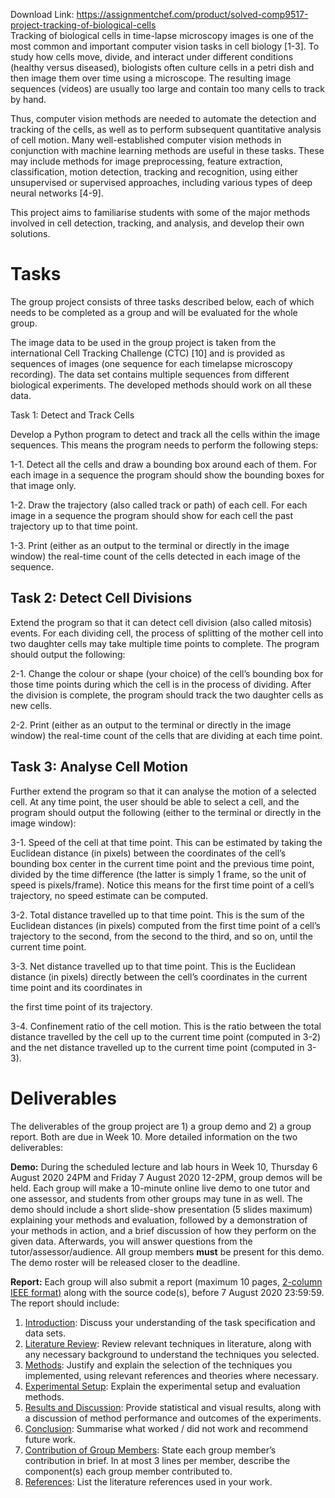Download Link: https://assignmentchef.com/product/solved-comp9517-project-tracking-of-biological-cells
<br>
Tracking of biological cells in time-lapse microscopy images is one of the most common and important computer vision tasks in cell biology [1-3]. To study how cells move, divide, and interact under different conditions (healthy versus diseased), biologists often culture cells in a petri dish and then image them over time using a microscope. The resulting image sequences (videos) are usually too large and contain too many cells to track by hand.

Thus, computer vision methods are needed to automate the detection and tracking of the cells, as well as to perform subsequent quantitative analysis of cell motion. Many well-established computer vision methods in conjunction with machine learning methods are useful in these tasks. These may include methods for image preprocessing, feature extraction, classification, motion detection, tracking and recognition, using either unsupervised or supervised approaches, including various types of deep neural networks [4-9].

This project aims to familiarise students with some of the major methods involved in cell detection, tracking, and analysis, and develop their own solutions.

<h1>Tasks</h1>

The group project consists of three tasks described below, each of which needs to be completed as a group and will be evaluated for the whole group.

The image data to be used in the group project is taken from the international Cell Tracking Challenge (CTC) [10] and is provided as sequences of images (one sequence for each timelapse microscopy recording). The data set contains multiple sequences from different biological experiments. The developed methods should work on all these data.

Task 1: Detect and Track Cells

Develop a Python program to detect and track all the cells within the image sequences. This means the program needs to perform the following steps:

1-1. Detect all the cells and draw a bounding box around each of them. For each image in a sequence the program should show the bounding boxes for that image only.

1-2. Draw the trajectory (also called track or path) of each cell. For each image in a sequence the program should show for each cell the past trajectory up to that time point.

1-3. Print (either as an output to the terminal or directly in the image window) the real-time count of the cells detected in each image of the sequence.




<h2>Task 2: Detect Cell Divisions</h2>

Extend the program so that it can detect cell division (also called mitosis) events. For each dividing cell, the process of splitting of the mother cell into two daughter cells may take multiple time points to complete. The program should output the following:

2-1. Change the colour or shape (your choice) of the cell’s bounding box for those time points during which the cell is in the process of dividing. After the division is complete, the program should track the two daughter cells as new cells.

2-2. Print (either as an output to the terminal or directly in the image window) the real-time count of the cells that are dividing at each time point.




<h2>Task 3: Analyse Cell Motion</h2>

Further extend the program so that it can analyse the motion of a selected cell. At any time point, the user should be able to select a cell, and the program should output the following (either to the terminal or directly in the image window):

3-1. Speed of the cell at that time point. This can be estimated by taking the Euclidean distance (in pixels) between the coordinates of the cell’s bounding box center in the current time point and the previous time point, divided by the time difference (the latter is simply 1 frame, so the unit of speed is pixels/frame). Notice this means for the first time point of a cell’s trajectory, no speed estimate can be computed.

3-2. Total distance travelled up to that time point. This is the sum of the Euclidean distances (in pixels) computed from the first time point of a cell’s trajectory to the second, from the second to the third, and so on, until the current time point.

3-3. Net distance travelled up to that time point. This is the Euclidean distance (in pixels) directly between the cell’s coordinates in the current time point and its coordinates in

the first time point of its trajectory.

3-4. Confinement ratio of the cell motion. This is the ratio between the total distance travelled by the cell up to the current time point (computed in 3-2) and the net distance travelled up to the current time point (computed in 3-3).







<h1>Deliverables</h1>

The deliverables of the group project are 1) a group demo and 2) a group report. Both are due in Week 10. More detailed information on the two deliverables:

<strong>Demo:</strong> During the scheduled lecture and lab hours in Week 10, Thursday 6 August 2020 24PM and Friday 7 August 2020 12-2PM, group demos will be held. Each group will make a 10-minute online live demo to one tutor and one assessor, and students from other groups may tune in as well. The demo should include a short slide-show presentation (5 slides maximum) explaining your methods and evaluation, followed by a demonstration of your methods in action, and a brief discussion of how they perform on the given data. Afterwards, you will answer questions from the tutor/assessor/audience. All group members <strong>must</strong> be present for this demo. The demo roster will be released closer to the deadline.




<strong>Report:</strong> Each group will also submit a report (maximum 10 pages, <a href="https://www.ieee.org/conferences/publishing/templates.html">2-column IEEE format</a><a href="https://www.ieee.org/conferences/publishing/templates.html">)</a> along with the source code(s), before 7 August 2020 23:59:59. The report should include:

<ol>

 <li><u>Introduction</u>: Discuss your understanding of the task specification and data sets.</li>

 <li><u>Literature Review</u>: Review relevant techniques in literature, along with any necessary background to understand the techniques you selected.</li>

 <li><u>Methods</u>: Justify and explain the selection of the techniques you implemented, using relevant references and theories where necessary.</li>

 <li><u>Experimental Setup</u>: Explain the experimental setup and evaluation methods.</li>

 <li><u>Results and Discussion</u>: Provide statistical and visual results, along with a discussion of method performance and outcomes of the experiments.</li>

 <li><u>Conclusion</u>: Summarise what worked / did not work and recommend future work.</li>

 <li><u>Contribution of Group Members</u>: State each group member’s contribution in brief. In at most 3 lines per member, describe the component(s) each group member contributed to.</li>

 <li><u>References</u>: List the literature references used in your work.</li>

</ol>


